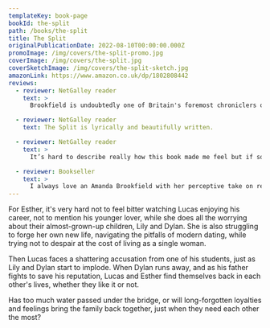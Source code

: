 ```yaml
---
templateKey: book-page
bookId: the-split
path: /books/the-split
title: The Split
originalPublicationDate: 2022-08-10T00:00:00.000Z
promoImage: /img/covers/the-split-promo.jpg
coverImage: /img/covers/the-split.jpg
coverSketchImage: /img/covers/the-split-sketch.jpg
amazonLink: https://www.amazon.co.uk/dp/1802808442
reviews:
  - reviewer: NetGalley reader
    text: >
      Brookfield is undoubtedly one of Britain's foremost chroniclers of human relationships. It goes without saying that this novel is another page turner – guaranteed to make you read the last 50 pages before sleep, even though you know you have an early start in the morning – but it is much, much more.

  - reviewer: NetGalley reader
    text: The Split is lyrically and beautifully written.

  - reviewer: NetGalley reader
    text: >
      It’s hard to describe really how this book made me feel but if someone said to me they had lost their joy of reading I would recommend this book, genuinely a really, really enjoyable at times emotive experience with this family and story.

  - reviewer: Bookseller
    text: >
      I always love an Amanda Brookfield with her perceptive take on relationships. Lots to get to grips with in this book, a good mix of more light-hearted aspects together with a more serious consideration of the impact of accusations of inappropriate behaviour. Highly recommend it.
---
```


For Esther, it's very hard not to feel bitter watching Lucas enjoying his career, not to mention his younger lover, while she does all the worrying about their almost-grown-up children, Lily and Dylan. She is also struggling to forge her own new life, navigating the pitfalls of modern dating, while trying not to despair at the cost of living as a single woman.

Then Lucas faces a shattering accusation from one of his students, just as Lily and Dylan start to implode. When Dylan runs away, and as his father fights to save his reputation, Lucas and Esther find themselves back in each other's lives, whether they like it or not.

Has too much water passed under the bridge, or will long-forgotten loyalties and feelings bring the family back together, just when they need each other the most?
